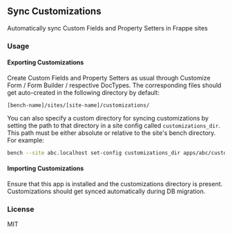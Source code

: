 ## Sync Customizations

Automatically sync Custom Fields and Property Setters in Frappe sites


### Usage

#### Exporting Customizations

Create Custom Fields and Property Setters as usual through Customize Form / Form Builder / respective DocTypes. The corresponding files should get auto-created in the following directory by default:

```
[bench-name]/sites/[site-name]/customizations/
```

You can also specify a custom directory for syncing customizations by setting the path to that directory in a site config called `customizations_dir`. This path must be either absolute or relative to the site's bench directory. For example:

```bash
bench --site abc.localhost set-config customizations_dir apps/abc/customizations
```


#### Importing Customizations

Ensure that this app is installed and the customizations directory is present. Customizations should get synced automatically during DB migration.

### License

MIT
